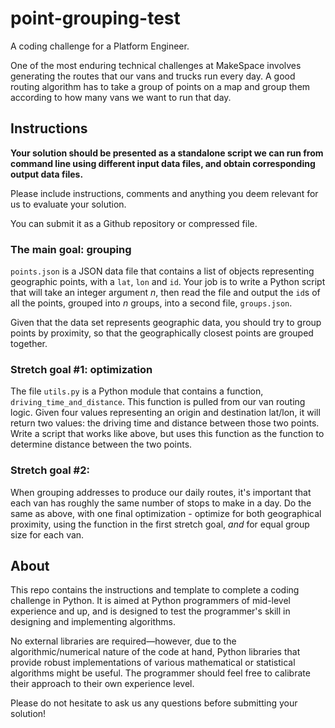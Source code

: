 # point-grouping-test

A coding challenge for a Platform Engineer.

One of the most enduring technical challenges at MakeSpace involves generating the routes that our vans and trucks run every day. A good routing algorithm has to take a group of points on a map and group them according to how many vans we want to run that day.

## Instructions

**Your solution should be presented as a standalone script we can run from command line using different input data files, and obtain corresponding output data files.**

Please include instructions, comments and anything you deem relevant for us to evaluate your solution.

You can submit it as a Github repository or compressed file.

### The main goal: grouping

`points.json` is a JSON data file that contains a list of objects representing geographic points, with a `lat`, `lon` and `id`. Your job is to write a Python script that will take an integer argument *n*, then read the file and output the `id`s of all the points, grouped into *n* groups, into a second file, `groups.json`.

Given that the data set represents geographic data, you should try to group points by proximity, so that the geographically closest points are grouped together. 

### Stretch goal #1: optimization

The file `utils.py` is a Python module that contains a function, `driving_time_and_distance`. This function is pulled from our van routing logic. Given four values representing an origin and destination lat/lon, it will return two values: the driving time and distance between those two points. Write a script that works like above, but uses this function as the function to determine distance between the two points.

### Stretch goal #2: 

When grouping addresses to produce our daily routes, it's important that each van has roughly the same number of stops to make in a day. Do the same as above, with one final optimization - optimize for both geographical proximity, using the function in the first stretch goal, *and* for equal group size for each van.

## About

This repo contains the instructions and template to complete a coding challenge in Python. It is aimed at Python programmers of mid-level experience and up, and is designed to test the programmer's skill in designing and implementing algorithms. 

No external libraries are required—however, due to the algorithmic/numerical nature of the code at hand, Python libraries that provide robust implementations of various mathematical or statistical algorithms might be useful. The programmer should feel free to calibrate their approach to their own experience level. 

Please do not hesitate to ask us any questions before submitting your solution!
